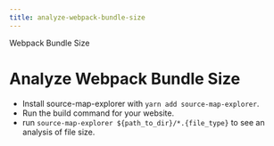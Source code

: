 ```yaml
---
title: analyze-webpack-bundle-size
---
```


Webpack Bundle Size

# Analyze Webpack Bundle Size

- Install source-map-explorer with `yarn add source-map-explorer`.
- Run the build command for your website.
- run `source-map-explorer ${path_to_dir}/*.{file_type}` to see an
  analysis of file size.
